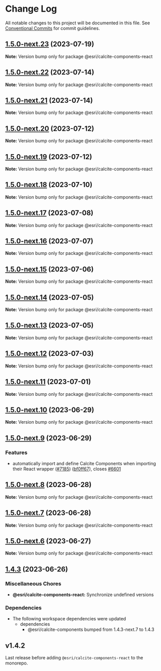 # Change Log

All notable changes to this project will be documented in this file.
See [Conventional Commits](https://conventionalcommits.org) for commit guidelines.

## [1.5.0-next.23](https://github.com/Esri/calcite-design-system/compare/@esri/calcite-components-react@1.5.0-next.22...@esri/calcite-components-react@1.5.0-next.23) (2023-07-19)

**Note:** Version bump only for package @esri/calcite-components-react

## [1.5.0-next.22](https://github.com/Esri/calcite-design-system/compare/@esri/calcite-components-react@1.5.0-next.21...@esri/calcite-components-react@1.5.0-next.22) (2023-07-14)

**Note:** Version bump only for package @esri/calcite-components-react

## [1.5.0-next.21](https://github.com/Esri/calcite-design-system/compare/@esri/calcite-components-react@1.5.0-next.20...@esri/calcite-components-react@1.5.0-next.21) (2023-07-14)

**Note:** Version bump only for package @esri/calcite-components-react

## [1.5.0-next.20](https://github.com/Esri/calcite-design-system/compare/@esri/calcite-components-react@1.5.0-next.19...@esri/calcite-components-react@1.5.0-next.20) (2023-07-12)

**Note:** Version bump only for package @esri/calcite-components-react

## [1.5.0-next.19](https://github.com/Esri/calcite-design-system/compare/@esri/calcite-components-react@1.5.0-next.18...@esri/calcite-components-react@1.5.0-next.19) (2023-07-12)

**Note:** Version bump only for package @esri/calcite-components-react

## [1.5.0-next.18](https://github.com/Esri/calcite-design-system/compare/@esri/calcite-components-react@1.5.0-next.17...@esri/calcite-components-react@1.5.0-next.18) (2023-07-10)

**Note:** Version bump only for package @esri/calcite-components-react

## [1.5.0-next.17](https://github.com/Esri/calcite-design-system/compare/@esri/calcite-components-react@1.5.0-next.16...@esri/calcite-components-react@1.5.0-next.17) (2023-07-08)

**Note:** Version bump only for package @esri/calcite-components-react

## [1.5.0-next.16](https://github.com/Esri/calcite-design-system/compare/@esri/calcite-components-react@1.5.0-next.15...@esri/calcite-components-react@1.5.0-next.16) (2023-07-07)

**Note:** Version bump only for package @esri/calcite-components-react

## [1.5.0-next.15](https://github.com/Esri/calcite-design-system/compare/@esri/calcite-components-react@1.5.0-next.14...@esri/calcite-components-react@1.5.0-next.15) (2023-07-06)

**Note:** Version bump only for package @esri/calcite-components-react

## [1.5.0-next.14](https://github.com/Esri/calcite-design-system/compare/@esri/calcite-components-react@1.5.0-next.13...@esri/calcite-components-react@1.5.0-next.14) (2023-07-05)

**Note:** Version bump only for package @esri/calcite-components-react

## [1.5.0-next.13](https://github.com/Esri/calcite-design-system/compare/@esri/calcite-components-react@1.5.0-next.12...@esri/calcite-components-react@1.5.0-next.13) (2023-07-05)

**Note:** Version bump only for package @esri/calcite-components-react

## [1.5.0-next.12](https://github.com/Esri/calcite-design-system/compare/@esri/calcite-components-react@1.5.0-next.11...@esri/calcite-components-react@1.5.0-next.12) (2023-07-03)

**Note:** Version bump only for package @esri/calcite-components-react

## [1.5.0-next.11](https://github.com/Esri/calcite-design-system/compare/@esri/calcite-components-react@1.5.0-next.10...@esri/calcite-components-react@1.5.0-next.11) (2023-07-01)

**Note:** Version bump only for package @esri/calcite-components-react

## [1.5.0-next.10](https://github.com/Esri/calcite-design-system/compare/@esri/calcite-components-react@1.5.0-next.9...@esri/calcite-components-react@1.5.0-next.10) (2023-06-29)

**Note:** Version bump only for package @esri/calcite-components-react

## [1.5.0-next.9](https://github.com/Esri/calcite-design-system/compare/@esri/calcite-components-react@1.5.0-next.8...@esri/calcite-components-react@1.5.0-next.9) (2023-06-29)

### Features

- automatically import and define Calcite Components when importing their React wrapper ([#7185](https://github.com/Esri/calcite-design-system/issues/7185)) ([bf0ff67](https://github.com/Esri/calcite-design-system/commit/bf0ff6737f882005f925031171ae9c9d57b41579)), closes [#6601](https://github.com/Esri/calcite-design-system/issues/6601)

## [1.5.0-next.8](https://github.com/Esri/calcite-design-system/compare/@esri/calcite-components-react@1.5.0-next.7...@esri/calcite-components-react@1.5.0-next.8) (2023-06-28)

**Note:** Version bump only for package @esri/calcite-components-react

## [1.5.0-next.7](https://github.com/Esri/calcite-design-system/compare/@esri/calcite-components-react@1.5.0-next.6...@esri/calcite-components-react@1.5.0-next.7) (2023-06-28)

**Note:** Version bump only for package @esri/calcite-components-react

## [1.5.0-next.6](https://github.com/Esri/calcite-design-system/compare/@esri/calcite-components-react@1.4.3...@esri/calcite-components-react@1.5.0-next.6) (2023-06-27)

**Note:** Version bump only for package @esri/calcite-components-react

## [1.4.3](https://github.com/Esri/calcite-design-system/compare/@esri/calcite-components-react@1.4.2...@esri/calcite-components-react@1.4.3) (2023-06-26)

### Miscellaneous Chores

- **@esri/calcite-components-react:** Synchronize undefined versions

### Dependencies

- The following workspace dependencies were updated
  - dependencies
    - @esri/calcite-components bumped from 1.4.3-next.7 to 1.4.3

## v1.4.2

Last release before adding `@esri/calcite-components-react` to the monorepo.
